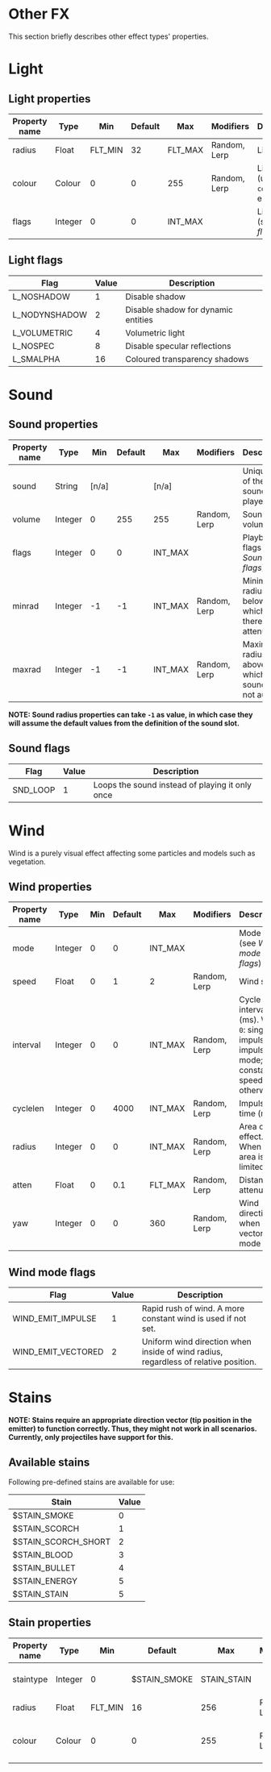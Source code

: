 # Other FX

This section briefly describes other effect types' properties.

# Light

## Light properties

| Property name | Type    | Min     | Default | Max     | Modifiers    | Description                                  |
|---------------|---------|---------|---------|---------|--------------|----------------------------------------------|
| radius        | Float   | FLT_MIN | 32      | FLT_MAX | Random, Lerp | Light radius                                 |
| colour        | Colour  | 0       | 0       | 255     | Random, Lerp | Light colour (unless `colorized` is enabled) |
| flags         | Integer | 0       | 0       | INT_MAX |              | Light flags (see *Light flags*)              |

## Light flags

| Flag          | Value | Description                         |
|---------------|-------|-------------------------------------|
| L_NOSHADOW    | 1     | Disable shadow                      |
| L_NODYNSHADOW | 2     | Disable shadow for dynamic entities |
| L_VOLUMETRIC  | 4     | Volumetric light                    |
| L_NOSPEC      | 8     | Disable specular reflections        |
| L_SMALPHA     | 16    | Coloured transparency shadows       |

# Sound

## Sound properties

| Property name | Type    | Min   | Default | Max     | Modifiers    | Description                                        |
|---------------|---------|-------|---------|---------|--------------|----------------------------------------------------|
| sound         | String  | [n/a] |         | [n/a]   |              | Unique ID of the sound to be played                |
| volume        | Integer | 0     | 255     | 255     | Random, Lerp | Sound volume                                       |
| flags         | Integer | 0     | 0       | INT_MAX |              | Playback flags (see *Sound flags*)                 |
| minrad        | Integer | -1    | -1      | INT_MAX | Random, Lerp | Minimum radius, below which there's no attenuation |
| maxrad        | Integer | -1    | -1      | INT_MAX | Random, Lerp | Maximum radius, above which sound is not audible   |

**NOTE: Sound radius properties can take `-1` as value, in which case they will assume the default values from the definition of the sound slot.**

## Sound flags

| Flag      | Value | Description                                     |
|-----------|-------|-------------------------------------------------|
| SND_LOOP  | 1     | Loops the sound instead of playing it only once |

# Wind

Wind is a purely visual effect affecting some particles and models such as vegetation.

## Wind properties

| Property name | Type    | Min   | Default | Max     | Modifiers    | Description                                                                                |
|---------------|---------|-------|---------|---------|--------------|--------------------------------------------------------------------------------------------|
| mode          | Integer | 0     | 0       | INT_MAX |              | Mode flags (see *Wind mode flags*)                                                         |
| speed         | Float   | 0     | 1       | 2       | Random, Lerp | Wind speed                                                                                 |
| interval      | Integer | 0     | 0       | INT_MAX | Random, Lerp | Cycle interval (ms). When `0`: single-impulse in impulse mode; constant speed otherwise    |
| cyclelen      | Integer | 0     | 4000    | INT_MAX | Random, Lerp | Impulse time (ms)                                                                          |
| radius        | Integer | 0     | 0       | INT_MAX | Random, Lerp | Area of effect. When `0` the area is not limited.                                          |
| atten         | Float   | 0     | 0.1     | FLT_MAX | Random, Lerp | Distance attenuation                                                                       |
| yaw           | Integer | 0     | 0       | 360     | Random, Lerp | Wind direction when in vectored mode                                                       |

## Wind mode flags

| Flag               | Value | Description                                                                         |
|--------------------|-------|-------------------------------------------------------------------------------------|
| WIND_EMIT_IMPULSE  | 1     | Rapid rush of wind. A more constant wind is used if not set.                        |
| WIND_EMIT_VECTORED | 2     | Uniform wind direction when inside of wind radius, regardless of relative position. |

# Stains

**NOTE: Stains require an appropriate direction vector (tip position in the emitter) to function correctly. Thus, they might not work in all scenarios. Currently, only projectiles have support for this.**

## Available stains

Following pre-defined stains are available for use:


| Stain                    | Value |
|--------------------------|-------|
| $STAIN_SMOKE             | 0     |
| $STAIN_SCORCH            | 1     |
| $STAIN_SCORCH_SHORT      | 2     |
| $STAIN_BLOOD             | 3     |
| $STAIN_BULLET            | 4     |
| $STAIN_ENERGY            | 5     |
| $STAIN_STAIN             | 5     |

## Stain properties

| Property name | Type    | Min     | Default      | Max         | Modifiers    | Description                                  |
|---------------|---------|---------|--------------|-------------|--------------|----------------------------------------------|
| staintype     | Integer | 0       | $STAIN_SMOKE | STAIN_STAIN |              | Stain (see *Available stains*)               |
| radius        | Float   | FLT_MIN | 16           | 256         | Random, Lerp | Stain size                                   |
| colour        | Colour  | 0       | 0            | 255         | Random, Lerp | Stain colour (unless `colorized` is enabled) |
